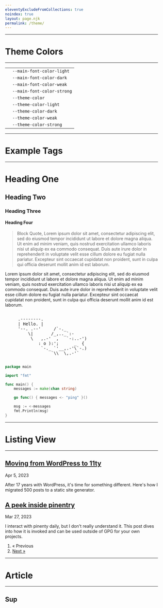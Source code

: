 ```yaml
---
eleventyExcludeFromCollections: true
noindex: true
layout: page.njk
permalink: /theme/
---
```


<hr/>
<h1>Theme Colors</h1>
<hr/>

<table class="theme-demo">
  <tr><td class="light"></td><td><code>--main-font-color-light</code></td></tr>
  <tr><td class="dark"></td><td><code>--main-font-color-dark</code></td></tr>
  <tr><td class="weak"></td><td><code>--main-font-color-weak</code></td></tr>
  <tr><td class="strong"></td><td><code>--main-font-color-strong</code></td></tr>
  <tr><td class="theme"></td><td><code>--theme-color</code></td></tr>
  <tr><td class="theme-light"></td><td><code>--theme-color-light</code></td></tr>
  <tr><td class="theme-dark"></td><td><code>--theme-color-dark</code></td></tr>
  <tr><td class="theme-weak"></td><td><code>--theme-color-weak</code></td></tr>
  <tr><td class="theme-strong"></td><td><code>--theme-color-strong</code></td></tr>
</table>

<hr/>
<h1>Example Tags</h1>
<hr/>

<h1>Heading One</h1>
<h2>Heading Two</h2>
<h3>Heading Three</h3>
<h4>Heading Four</h4>

<blockquote>
  Block Quote, Lorem ipsum dolor sit amet, consectetur adipiscing elit, sed do eiusmod tempor incididunt ut labore et dolore magna aliqua. Ut enim ad minim veniam, quis nostrud exercitation ullamco laboris nisi ut aliquip ex ea commodo consequat. Duis aute irure dolor in reprehenderit in voluptate velit esse cillum dolore eu fugiat nulla pariatur. Excepteur sint occaecat cupidatat non proident, sunt in culpa qui officia deserunt mollit anim id est laborum.
</blockquote>

<p>Lorem ipsum dolor sit amet, consectetur adipiscing elit, sed do eiusmod tempor incididunt ut labore et dolore magna aliqua. Ut enim ad minim veniam, quis nostrud exercitation ullamco laboris nisi ut aliquip ex ea commodo consequat. Duis aute irure dolor in reprehenderit in voluptate velit esse cillum dolore eu fugiat nulla pariatur. Excepteur sint occaecat cupidatat non proident, sunt in culpa qui officia deserunt mollit anim id est laborum.</p>

<pre>

     .--------.
     | Hello. |
     '--. .--'     /`-._
         \|       /_,.._`:-
          \   ,.-'  ,   `-:..-')
             : o ):';      _  {
              `-._ `'__,.-'\`-.)
                  `\\  \,.-'`

</pre>

```go
package main

import "fmt"

func main() {
    messages := make(chan string)

    go func() { messages <- "ping" }()

    msg := <-messages
    fmt.Println(msg)
}
```

<hr/>
<h1>Listing View</h1>
<hr/>

<div class="listing">
  <div>
    <h2><a href="/2023/04/05/moving-from-wordpress-to-11ty/">Moving from WordPress to 11ty</a></h2>
    <time datetime="2023-04-05T00:00:00.000Z">Apr 5, 2023</time>
    <p>After 17 years with WordPress, it's time for something different. Here's how I migrated 500 posts to a static site generator.</p>
  </div>
  <div>
    <h2><a href="/2023/03/26/a-peek-inside-pinentry/">A peek inside pinentry</a></h2>
    <time datetime="2023-03-27T00:00:00.000Z">Mar 27, 2023</time>
    <p>I interact with pinenty daily, but I don't really understand it. This post dives into how it is invoked and can be used outside of GPG for your own projects.</p>
  </div>
</div>

<div class="listing">
  <nav>
    <ol>
      <li>« Previous</li>
      <li><a href="#" rel="next">Next »</a></li>
    </ol>
  </nav>
</div>


<hr/>
<h1>Article</h1>
<hr/>

<article>
  <h1>Sup</h1>
</article>
